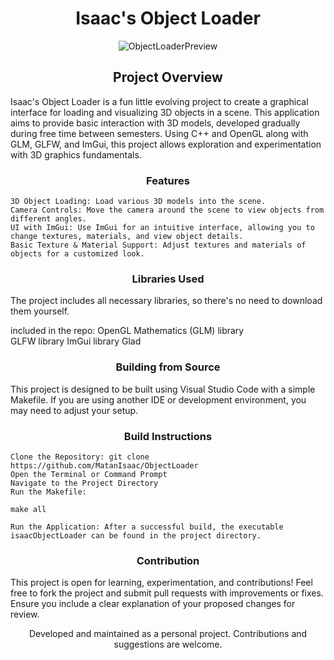 # <div align="center">Isaac's Object Loader</div>
<div align="center"> <img src="https://github.com/MatanIsaac/IsaacObjectLoader/blob/main/BasicCubeScene.png" alt="ObjectLoaderPreview"> </div>

## <div align="center">Project Overview</div>

Isaac's Object Loader is a fun little evolving project to create a graphical interface for loading and visualizing 3D objects in a scene. 
This application aims to provide basic interaction with 3D models, developed gradually during free time between semesters. 
Using C++ and OpenGL along with GLM, GLFW, and ImGui, this project allows exploration and experimentation with 3D graphics fundamentals.
### <div align="center">Features</div>

    3D Object Loading: Load various 3D models into the scene.
    Camera Controls: Move the camera around the scene to view objects from different angles.
    UI with ImGui: Use ImGui for an intuitive interface, allowing you to change textures, materials, and view object details.
    Basic Texture & Material Support: Adjust textures and materials of objects for a customized look.

### <div align="center">Libraries Used</div>

The project includes all necessary libraries, so there's no need to download them yourself.

included in the repo: 
    OpenGL Mathematics (GLM) library  
    GLFW library 
    ImGui library 
    Glad 

### <div align="center">Building from Source</div>

This project is designed to be built using Visual Studio Code with a simple Makefile. 
If you are using another IDE or development environment, you may need to adjust your setup.

### <div align="center">Build Instructions</div>

    Clone the Repository: git clone https://github.com/MatanIsaac/ObjectLoader
    Open the Terminal or Command Prompt
    Navigate to the Project Directory
    Run the Makefile:

    make all

    Run the Application: After a successful build, the executable isaacObjectLoader can be found in the project directory.

### <div align="center">Contribution</div>

This project is open for learning, experimentation, and contributions! Feel free to fork the project and submit pull requests with improvements or fixes. Ensure you include a clear explanation of your proposed changes for review.
<div align="center"> Developed and maintained as a personal project. Contributions and suggestions are welcome. </div>
